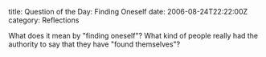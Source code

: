 title: Question of the Day: Finding Oneself
date: 2006-08-24T22:22:00Z
category: Reflections

What does it mean by "finding oneself"? What kind of people really had the authority to say that they have "found themselves"?
